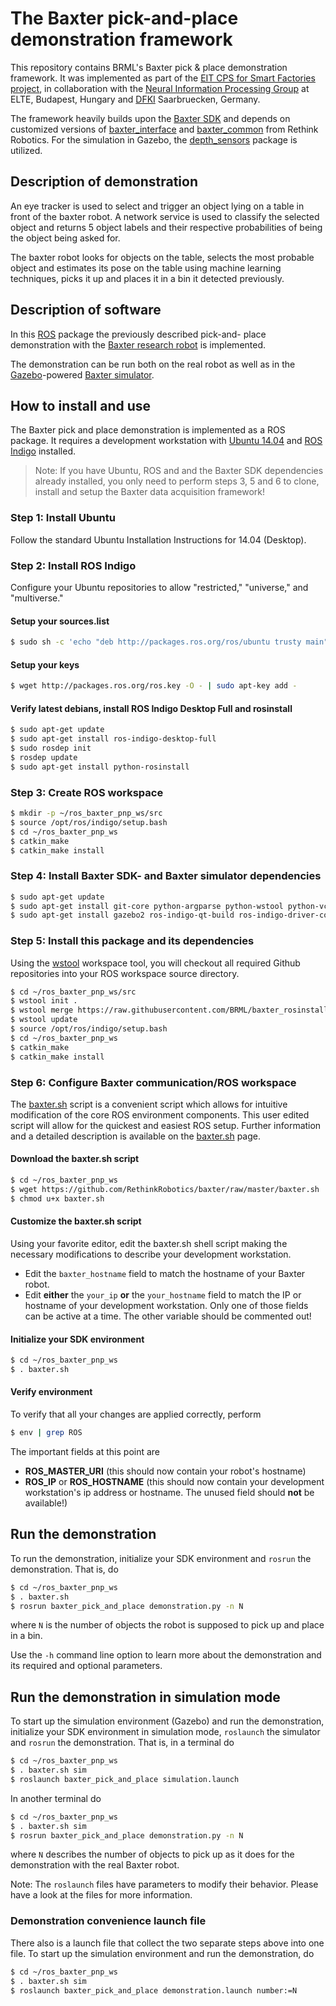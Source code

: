 # The Baxter pick-and-place demonstration framework
This repository contains BRML's Baxter pick &amp; place demonstration
framework. It was implemented as part of the [EIT CPS for Smart Factories
project](http://dfki.de/smartfactories/), in collaboration with the [Neural
Information Processing Group](http://nipg.inf.elte.hu/) at ELTE, Budapest,
Hungary and [DFKI](http://dfki.de/web) Saarbruecken, Germany.

The framework heavily builds upon the 
[Baxter SDK](https://github.com/RethinkRobotics) and depends on customized 
versions of [baxter_interface](https://github.com/BRML/baxter_interface.git)
and [baxter_common](https://github.com/BRML/baxter_common.git) from Rethink
Robotics. For the simulation in Gazebo, the
[depth_sensors](https://github.com/BRML/depth_sensors.git) package is
utilized.


## Description of demonstration
An eye tracker is used to select and trigger an object lying on a table in 
front of the baxter robot. A network service is used to classify the selected 
object and returns 5 object labels and their respective probabilities of being 
the object being asked for. 

The baxter robot looks for objects on the table, selects the most probable 
object and estimates its pose on the table using machine learning techniques, 
picks it up and places it in a bin it detected previously.


## Description of software
In this [ROS](http://www.ros.org/) package the previously described pick-and-
place demonstration with the
[Baxter research robot](http://www.rethinkrobotics.com/research-education/) 
is implemented.

The demonstration can be run both on the real robot as well as in the 
[Gazebo](http://gazebosim.org/)-powered 
[Baxter simulator](http://sdk.rethinkrobotics.com/wiki/Baxter_Simulator).


## How to install and use
The Baxter pick and place demonstration is implemented as a ROS package.
It requires a development workstation with 
[Ubuntu 14.04](http://releases.ubuntu.com/14.04/) and 
[ROS Indigo](http://wiki.ros.org/indigo) installed.

> Note: If you have Ubuntu, ROS and and the Baxter SDK dependencies already 
> installed, you only need to perform steps 3, 5 and 6 to clone, install and 
> setup the Baxter data acquisition framework!

### Step 1: Install Ubuntu
Follow the standard Ubuntu Installation Instructions for 14.04 (Desktop).

### Step 2: Install ROS Indigo
Configure your Ubuntu repositories to allow "restricted," "universe," and 
"multiverse."

#### Setup your sources.list
```bash
$ sudo sh -c 'echo "deb http://packages.ros.org/ros/ubuntu trusty main" > /etc/apt/sources.list.d/ros-latest.list'
```

#### Setup your keys
```bash
$ wget http://packages.ros.org/ros.key -O - | sudo apt-key add -
```

#### Verify latest debians, install ROS Indigo Desktop Full and rosinstall
```bash
$ sudo apt-get update
$ sudo apt-get install ros-indigo-desktop-full
$ sudo rosdep init
$ rosdep update
$ sudo apt-get install python-rosinstall
```

### Step 3: Create ROS workspace
```bash
$ mkdir -p ~/ros_baxter_pnp_ws/src
$ source /opt/ros/indigo/setup.bash
$ cd ~/ros_baxter_pnp_ws
$ catkin_make
$ catkin_make install
```

### Step 4: Install Baxter SDK- and Baxter simulator dependencies
```bash
$ sudo apt-get update
$ sudo apt-get install git-core python-argparse python-wstool python-vcstools python-rosdep ros-indigo-control-msgs ros-indigo-joystick-drivers
$ sudo apt-get install gazebo2 ros-indigo-qt-build ros-indigo-driver-common ros-indigo-gazebo-ros-control ros-indigo-gazebo-ros-pkgs ros-indigo-ros-control ros-indigo-control-toolbox ros-indigo-realtime-tools ros-indigo-ros-controllers ros-indigo-xacro python-wstool ros-indigo-tf-conversions ros-indigo-kdl-parser
```

### Step 5: Install this package and its dependencies
Using the [wstool](http://wiki.ros.org/wstool) workspace tool, you will 
checkout all required Github repositories into your ROS workspace source 
directory.
```bash
$ cd ~/ros_baxter_pnp_ws/src
$ wstool init .
$ wstool merge https://raw.githubusercontent.com/BRML/baxter_rosinstall/master/baxter_pnp.rosinstall
$ wstool update
$ source /opt/ros/indigo/setup.bash
$ cd ~/ros_baxter_pnp_ws
$ catkin_make
$ catkin_make install
```

### Step 6: Configure Baxter communication/ROS workspace
The [baxter.sh](http://sdk.rethinkrobotics.com/wiki/Baxter.sh) script is a 
convenient script which allows for intuitive modification of the core ROS 
environment components. 
This user edited script will allow for the quickest and easiest ROS setup.
Further information and a detailed description is available on the 
[baxter.sh](http://sdk.rethinkrobotics.com/wiki/Baxter.sh) page.

#### Download the baxter.sh script
```bash
$ cd ~/ros_baxter_pnp_ws
$ wget https://github.com/RethinkRobotics/baxter/raw/master/baxter.sh
$ chmod u+x baxter.sh
```

#### Customize the baxter.sh script
Using your favorite editor, edit the baxter.sh shell script making the 
necessary modifications to describe your development workstation.

- Edit the `baxter_hostname` field to match the hostname of your Baxter 
robot.
- Edit **either** the `your_ip` **or** the `your_hostname` field to 
match the IP or hostname of your development workstation.
Only one of those fields can be active at a time.
The other variable should be commented out!

#### Initialize your SDK environment
```bash
$ cd ~/ros_baxter_pnp_ws
$ . baxter.sh
```

#### Verify environment
To verify that all your changes are applied correctly, perform
```bash
$ env | grep ROS
```
The important fields at this point are

- **ROS_MASTER_URI** (this should now contain your robot's hostname)
- **ROS_IP** or **ROS_HOSTNAME** (this should now contain your development
workstation's ip address or hostname. The unused field should **not** be 
available!)


## Run the demonstration
To run the demonstration, initialize your SDK environment and `rosrun` the 
demonstration.
That is, do
```bash
$ cd ~/ros_baxter_pnp_ws
$ . baxter.sh
$ rosrun baxter_pick_and_place demonstration.py -n N
```
where `N` is the number of objects the robot is supposed to pick up and place 
in a bin.

Use the `-h` command line option to learn more about the demonstration and its
required and optional parameters.


## Run the demonstration in simulation mode
To start up the simulation environment (Gazebo) and run the demonstration, 
initialize your SDK environment in simulation mode, `roslaunch` the simulator
and `rosrun` the demonstration.
That is, in a terminal do
```bash
$ cd ~/ros_baxter_pnp_ws
$ . baxter.sh sim
$ roslaunch baxter_pick_and_place simulation.launch
```
In another terminal do
```bash
$ cd ~/ros_baxter_pnp_ws
$ . baxter.sh sim
$ rosrun baxter_pick_and_place demonstration.py -n N
```
where `N` describes the number of objects to pick up as it does for the 
demonstration with the real Baxter robot.

Note: The `roslaunch` files have parameters to modify their behavior. Please
have a look at the files for more information.


### Demonstration convenience launch file
There also is a launch file that collect the two separate steps above into
one file.
To start up the simulation environment and run the demonstration, do
```bash
$ cd ~/ros_baxter_pnp_ws
$ . baxter.sh sim
$ roslaunch baxter_pick_and_place demonstration.launch number:=N
```
